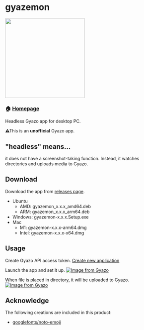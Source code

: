 # gyazemon

<img src="https://i.gyazo.com/32df5285f7761fd9713061b58ee9a8ac.png" width="256"/>

### 🏠 [Homepage](https://helpfeel.com/hata6502/--637f80ed79908d001d0d24db)

Headless Gyazo app for desktop PC.

⚠This is an **unofficial** Gyazo app.

## "headless" means...

it does not have a screenshot-taking function.
Instead, it watches directories and uploads media to Gyazo.

## Download

Download the app from [releases page](https://github.com/hata6502/gyazemon/releases).

- Ubuntu
  - AMD: gyazemon_x.x.x_amd64.deb
  - ARM: gyazemon_x.x.x_arm64.deb
- Windows: gyazemon-x.x.x.Setup.exe
- Mac
  - M1: gyazemon-x.x.x-arm64.dmg
  - Intel: gyazemon-x.x.x-x64.dmg

## Usage

Create Gyazo API access token.
[Create new application](https://gyazo.com/oauth/applications/new)

Launch the app and set it up.
[![Image from Gyazo](https://i.gyazo.com/31d3d227dff4bbb90d01b1de5e10b8b8.png)](https://gyazo.com/31d3d227dff4bbb90d01b1de5e10b8b8)

When file is placed in directory, it will be uploaded to Gyazo.
[![Image from Gyazo](https://i.gyazo.com/6923489f80273152dcf59092137cf7d3.png)](https://gyazo.com/6923489f80273152dcf59092137cf7d3)

## Acknowledge

The following creations are included in this product:

- [googlefonts/noto-emoji](https://github.com/googlefonts/noto-emoji/blob/main/LICENSE)
